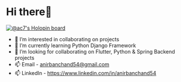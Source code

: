 # Hi there👋
[![@ac7's Holopin board](https://holopin.me/ac7)](https://holopin.io/@ac7)
- 👀 I’m interested in collaborating on projects
- 🌱 I’m currently learning Python Django Framework
- 💞️ I’m looking for collaborating on Flutter, Python & Spring Backend projects
- 📫 Email - anirbanchand54@gmail.com
- 📫 LinkedIn - https://www.linkedin.com/in/anirbanchand54


